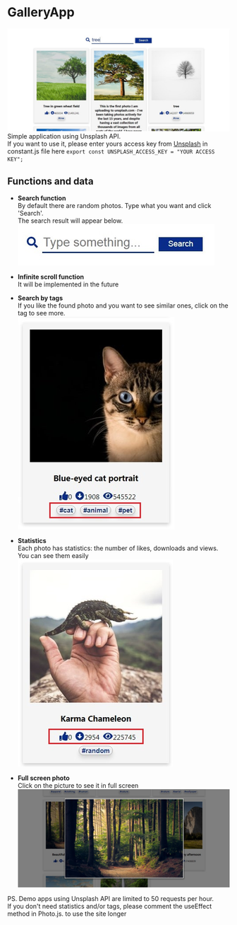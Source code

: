 # GalleryApp

![website](/screenshots/website.jpg)  
Simple application using Unsplash API.  
If you want to use it, please enter yours access key from [Unsplash](https://unsplash.com/) in constant.js file here
`export const UNSPLASH_ACCESS_KEY = "YOUR ACCESS KEY";`

## Functions and data
* **Search function**  
By default there are random photos. Type what you want and click 'Search'.  
The search result will appear below.  
![Photo tags](/screenshots/searchComponent.jpg)  


* **Infinite scroll function**  
It will be implemented in the future  


* **Search by tags**  
If you like the found photo and you want to see similar ones, click on the tag to see more.  
![Photo tags](/screenshots/photoExampleTags.jpg)  


* **Statistics**  
Each photo has statistics: the number of likes, downloads and views. You can see them easily  
![Photo statistics](/screenshots/photoExampleStats.jpg)  

* **Full screen photo**  
Click on the picture to see it in full screen
![Full screen photo](/screenshots/fullScreenPhoto.jpg) 


PS. Demo apps using Unsplash API are limited to 50 requests per hour.  
If you don't need statistics and/or tags, please comment the useEffect method in Photo.js. to use the site longer

